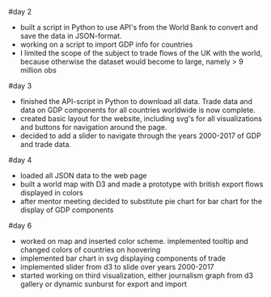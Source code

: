 #day 2
- built a script in Python to use API's from the World Bank to convert and save the data in JSON-format.
- working on a script to import GDP info for countries
- I limited the scope of the subject to trade flows of the UK with the world, because otherwise the dataset would become to large, namely > 9  million obs

#day 3
- finished the API-script in Python to download all data. Trade data and data on GDP components for all countries worldwide is now complete.
- created basic layout for the website, including svg's for all visualizations and buttons for navigation around the page.
- decided to add a slider to navigate through the years 2000-2017 of GDP and trade data.

#day 4
- loaded all JSON data to the web page
- built a world map with D3 and made a prototype with british export flows displayed in colors
- after mentor meeting decided to substitute pie chart for bar chart for the display of GDP components

#day 6
- worked on map and inserted color scheme. implemented tooltip and changed colors of countries on hoovering
- implemented bar chart in svg displaying components of trade
- implemented slider from d3 to slide over years 2000-2017
- started working on third visualization, either journalism graph from d3 gallery or dynamic sunburst for export and import
